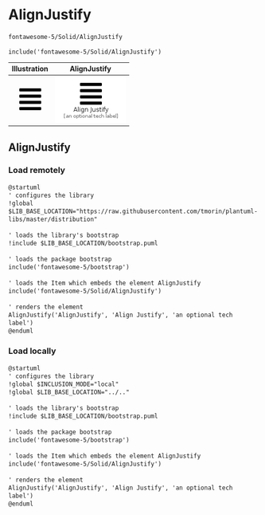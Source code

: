 # AlignJustify


```text
fontawesome-5/Solid/AlignJustify
```

```text
include('fontawesome-5/Solid/AlignJustify')
```



| Illustration | AlignJustify |
| :---: | :---: |
| ![illustration for Illustration](../../fontawesome-5/Solid/AlignJustify.png) | ![illustration for AlignJustify](../../fontawesome-5/Solid/AlignJustify.Local.png) |




## AlignJustify

### Load remotely
```plantuml
@startuml
' configures the library
!global $LIB_BASE_LOCATION="https://raw.githubusercontent.com/tmorin/plantuml-libs/master/distribution"

' loads the library's bootstrap
!include $LIB_BASE_LOCATION/bootstrap.puml

' loads the package bootstrap
include('fontawesome-5/bootstrap')

' loads the Item which embeds the element AlignJustify
include('fontawesome-5/Solid/AlignJustify')

' renders the element
AlignJustify('AlignJustify', 'Align Justify', 'an optional tech label')
@enduml
```

### Load locally
```plantuml
@startuml
' configures the library
!global $INCLUSION_MODE="local"
!global $LIB_BASE_LOCATION="../.."

' loads the library's bootstrap
!include $LIB_BASE_LOCATION/bootstrap.puml

' loads the package bootstrap
include('fontawesome-5/bootstrap')

' loads the Item which embeds the element AlignJustify
include('fontawesome-5/Solid/AlignJustify')

' renders the element
AlignJustify('AlignJustify', 'Align Justify', 'an optional tech label')
@enduml
```

